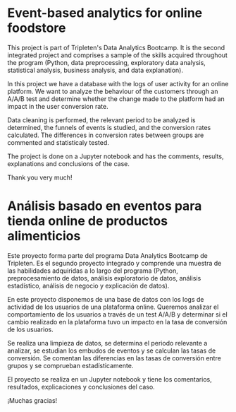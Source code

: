 # Event-based analytics for online foodstore

This project is part of Tripleten's Data Analytics Bootcamp. It is the second integrated project and comprises a sample of the skills acquired throughout the program (Python, data preprocessing, exploratory data analysis, statistical analysis, business analysis, and data explanation).

In this project we have a database with the logs of user activity for an online platform. We want to analyze the behaviour of the customers through an A/A/B test and determine whether the change made to the platform had an impact in the user conversion rate.

Data cleaning is performed, the relevant period to be analyzed is determined, the funnels of events is studied, and the conversion rates calculated. The differences in conversion rates between groups are commented and statisticaly tested.

The project is done on a Jupyter notebook and has the comments, results, explanations and conclusions of the case.

Thank you very much!

# Análisis basado en eventos para tienda online de productos alimenticios

Este proyecto forma parte del programa Data Analytics Bootcamp de Tripleten. Es el segundo proyecto integrado y comprende una muestra de las habilidades adquiridas a lo largo del programa (Python, preprocesamiento de datos, análisis exploratorio de datos, análisis estadístico, análisis de negocio y explicación de datos).

En este proyecto disponemos de una base de datos con los logs de actividad de los usuarios de una plataforma online. Queremos analizar el comportamiento de los usuarios a través de un test A/A/B y determinar si el cambio realizado en la plataforma tuvo un impacto en la tasa de conversión de los usuarios.

Se realiza una limpieza de datos, se determina el periodo relevante a analizar, se estudian los embudos de eventos y se calculan las tasas de conversión. Se comentan las diferencias en las tasas de conversión entre grupos y se comprueban estadísticamente.

El proyecto se realiza en un Jupyter notebook y tiene los comentarios, resultados, explicaciones y conclusiones del caso.

¡Muchas gracias!
